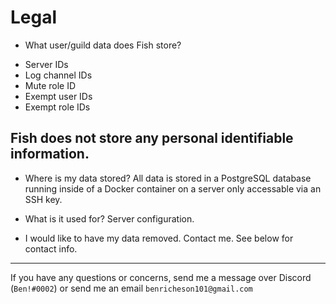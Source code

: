 # Legal

* What user/guild data does Fish store?

- Server IDs
- Log channel IDs
- Mute role ID
- Exempt user IDs
- Exempt role IDs

## Fish does __not__ store any personal identifiable information.

* Where is my data stored?
All data is stored in a PostgreSQL database running inside of a Docker container on a server only accessable via an SSH key.

* What is it used for?
Server configuration.

* I would like to have my data removed.
Contact me. See below for contact info.

---

If you have any questions or concerns, send me a message over Discord (`Ben!#0002`) or send me an email `benricheson101@gmail.com`
